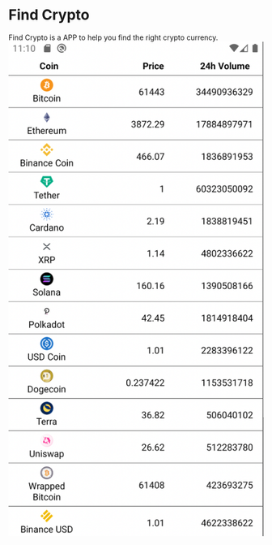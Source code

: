 # Find Crypto

Find Crypto is a APP to help you find the right crypto currency.
![Find Crypto Home Page](/images/find-crypto-home.png)

